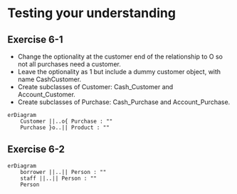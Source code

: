 # Testing your understanding

## Exercise 6-1
- Change the optionality at the customer end of the relationship to O so not all
purchases need a customer.
- Leave the optionality as 1 but include a dummy customer object, with name
CashCustomer.
- Create subclasses of Customer: Cash_Customer and Account_Customer.
- Create subclasses of Purchase: Cash_Purchase and Account_Purchase.

```mermaid
erDiagram
    Customer ||..o{ Purchase : ""
    Purchase }o..|| Product : ""
```

## Exercise 6-2
```mermaid
erDiagram 
    borrower ||..|| Person : ""
    staff ||..|| Person : ""
    Person
